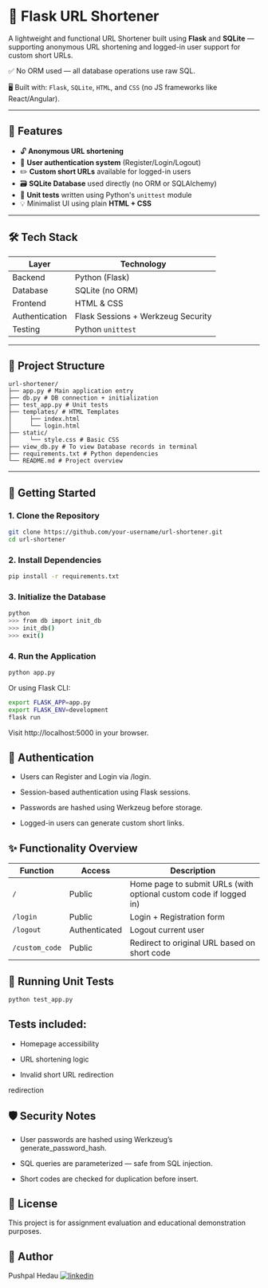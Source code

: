 
# 🔗 Flask URL Shortener

A lightweight and functional URL Shortener built using **Flask** and **SQLite** — supporting anonymous URL shortening and logged-in user support for custom short URLs.

✅ No ORM used — all database operations use raw SQL.

🖥️ Built with: `Flask`, `SQLite`, `HTML`, and `CSS` (no JS frameworks like React/Angular).

---

## 📌 Features

- 🔓 **Anonymous URL shortening**
- 🔐 **User authentication system** (Register/Login/Logout)
- ✏️ **Custom short URLs** available for logged-in users
- 🗃️ **SQLite Database** used directly (no ORM or SQLAlchemy)
- 🧪 **Unit tests** written using Python's `unittest` module
- 💡 Minimalist UI using plain **HTML + CSS**

---

## 🛠️ Tech Stack

| Layer        | Technology         |
|--------------|--------------------|
| Backend      | Python (Flask)     |
| Database     | SQLite (no ORM)    |
| Frontend     | HTML & CSS         |
| Authentication | Flask Sessions + Werkzeug Security |
| Testing      | Python `unittest`  |

---

## 📂 Project Structure
```Project Structure
url-shortener/ 
├── app.py # Main application entry 
├── db.py # DB connection + initialization 
├── test_app.py # Unit tests 
├── templates/ # HTML Templates 
│     ├── index.html 
│     └── login.html 
├── static/ 
│     └── style.css # Basic CSS 
├── view_db.py # To view Database records in terminal
├── requirements.txt # Python dependencies 
└── README.md # Project overview
```

---

## 🚀 Getting Started

### 1. Clone the Repository

```bash
git clone https://github.com/your-username/url-shortener.git
cd url-shortener
```

### 2. Install Dependencies
```bash
pip install -r requirements.txt
```

### 3. Initialize the Database
```bash
python
>>> from db import init_db
>>> init_db()
>>> exit()
```

### 4. Run the Application
```bash
python app.py
```
Or using Flask CLI:
```bash
export FLASK_APP=app.py
export FLASK_ENV=development
flask run
```
Visit http://localhost:5000 in your browser.

## 🔐 Authentication
- Users can Register and Login via /login.

- Session-based authentication using Flask sessions.

- Passwords are hashed using Werkzeug before storage.

- Logged-in users can generate custom short links.

## ✨ Functionality Overview

| Function       | Access        | Description                                                  |
|----------------|---------------|--------------------------------------------------------------|
| `/`            | Public        | Home page to submit URLs (with optional custom code if logged in) |
| `/login`       | Public        | Login + Registration form                                   |
| `/logout`      | Authenticated | Logout current user                                         |
| `/custom_code` | Public        | Redirect to original URL based on short code                |

## 🧪 Running Unit Tests
```bash 
python test_app.py
```
## Tests included:

- Homepage accessibility

- URL shortening logic

- Invalid short URL redirection

redirection

## 🛡️ Security Notes
- User passwords are hashed using Werkzeug’s generate_password_hash.

- SQL queries are parameterized — safe from SQL injection.

- Short codes are checked for duplication before insert.

## 📄 License
This project is for assignment evaluation and educational demonstration purposes.

## 👤 Author
Pushpal Hedau
[![linkedin](https://img.shields.io/badge/linkedin-0A66C2?style=for-the-badge&logo=linkedin&logoColor=white)](https://www.linkedin.com/in/pushpal-hedau-04479124a/)
